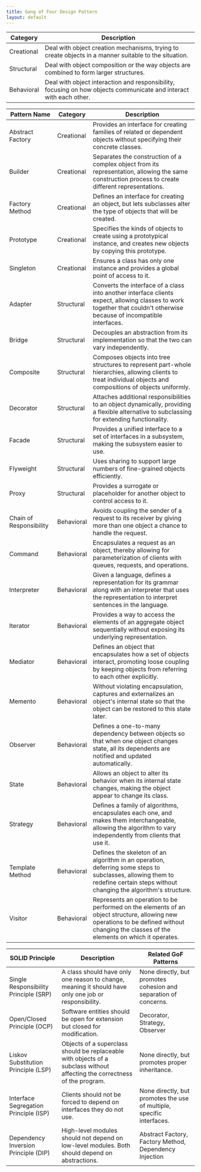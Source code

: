 ```yaml
---
title: Gang of Four Design Pattern
layout: default
---
```


| **Category**   | **Description**                                                                 |
|----------------|---------------------------------------------------------------------------------|
| Creational     | Deal with object creation mechanisms, trying to create objects in a manner suitable to the situation. |
| Structural     | Deal with object composition or the way objects are combined to form larger structures. |
| Behavioral     | Deal with object interaction and responsibility, focusing on how objects communicate and interact with each other. |


| **Pattern Name** | **Category** | **Description** |
|------------------|--------------|-----------------|
| Abstract Factory | Creational   | Provides an interface for creating families of related or dependent objects without specifying their concrete classes. |
| Builder          | Creational   | Separates the construction of a complex object from its representation, allowing the same construction process to create different representations. |
| Factory Method   | Creational   | Defines an interface for creating an object, but lets subclasses alter the type of objects that will be created. |
| Prototype        | Creational   | Specifies the kinds of objects to create using a prototypical instance, and creates new objects by copying this prototype. |
| Singleton        | Creational   | Ensures a class has only one instance and provides a global point of access to it. |
| Adapter          | Structural   | Converts the interface of a class into another interface clients expect, allowing classes to work together that couldn't otherwise because of incompatible interfaces. |
| Bridge           | Structural   | Decouples an abstraction from its implementation so that the two can vary independently. |
| Composite        | Structural   | Composes objects into tree structures to represent part-whole hierarchies, allowing clients to treat individual objects and compositions of objects uniformly. |
| Decorator        | Structural   | Attaches additional responsibilities to an object dynamically, providing a flexible alternative to subclassing for extending functionality. |
| Facade           | Structural   | Provides a unified interface to a set of interfaces in a subsystem, making the subsystem easier to use. |
| Flyweight        | Structural   | Uses sharing to support large numbers of fine-grained objects efficiently. |
| Proxy            | Structural   | Provides a surrogate or placeholder for another object to control access to it. |
| Chain of Responsibility | Behavioral | Avoids coupling the sender of a request to its receiver by giving more than one object a chance to handle the request. |
| Command          | Behavioral   | Encapsulates a request as an object, thereby allowing for parameterization of clients with queues, requests, and operations. |
| Interpreter      | Behavioral   | Given a language, defines a representation for its grammar along with an interpreter that uses the representation to interpret sentences in the language. |
| Iterator         | Behavioral   | Provides a way to access the elements of an aggregate object sequentially without exposing its underlying representation. |
| Mediator         | Behavioral   | Defines an object that encapsulates how a set of objects interact, promoting loose coupling by keeping objects from referring to each other explicitly. |
| Memento          | Behavioral   | Without violating encapsulation, captures and externalizes an object's internal state so that the object can be restored to this state later. |
| Observer         | Behavioral   | Defines a one-to-many dependency between objects so that when one object changes state, all its dependents are notified and updated automatically. |
| State            | Behavioral   | Allows an object to alter its behavior when its internal state changes, making the object appear to change its class. |
| Strategy         | Behavioral   | Defines a family of algorithms, encapsulates each one, and makes them interchangeable, allowing the algorithm to vary independently from clients that use it. |
| Template Method  | Behavioral   | Defines the skeleton of an algorithm in an operation, deferring some steps to subclasses, allowing them to redefine certain steps without changing the algorithm's structure. |
| Visitor          | Behavioral   | Represents an operation to be performed on the elements of an object structure, allowing new operations to be defined without changing the classes of the elements on which it operates. |


| **SOLID Principle** | **Description** | **Related GoF Patterns** |
|---------------------|-----------------|--------------------------|
| Single Responsibility Principle (SRP) | A class should have only one reason to change, meaning it should have only one job or responsibility. | None directly, but promotes cohesion and separation of concerns. |
| Open/Closed Principle (OCP) | Software entities should be open for extension but closed for modification. | Decorator, Strategy, Observer |
| Liskov Substitution Principle (LSP) | Objects of a superclass should be replaceable with objects of a subclass without affecting the correctness of the program. | None directly, but promotes proper inheritance. |
| Interface Segregation Principle (ISP) | Clients should not be forced to depend on interfaces they do not use. | None directly, but promotes the use of multiple, specific interfaces. |
| Dependency Inversion Principle (DIP) | High-level modules should not depend on low-level modules. Both should depend on abstractions. | Abstract Factory, Factory Method, Dependency Injection |
